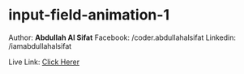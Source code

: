 # input-field-animation-1

Author: <b>Abdullah Al Sifat</b>
Facebook: /coder.abdullahalsifat
Linkedin: /iamabdullahalsifat

Live Link: <a href="https://abdullahalsifat.github.io/input-field-animation-1/" target="_blank">Click Herer</a>
